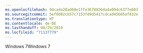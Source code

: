 ```yaml
---
ms.openlocfilehash: 94cada20ad68e1ffe3678826da4a09dc6377e803
ms.sourcegitcommit: 5ef0d02cb57c7153fd9d5417cdcad45665af832e
ms.translationtype: HT
ms.contentlocale: de-DE
ms.lasthandoff: 08/29/2019
ms.locfileid: "71137779"
---
```

<span data-ttu-id="45e61-101">Windows 7</span><span class="sxs-lookup"><span data-stu-id="45e61-101">Windows 7</span></span>